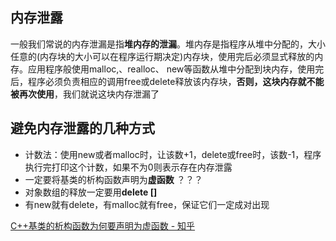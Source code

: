 ## **内存泄露**

一般我们常说的内存泄漏是指**堆内存的泄漏**。堆内存是指程序从堆中分配的，大小任意的(内存块的大小可以在程序运行期决定)内存块，使用完后必须显式释放的内存。应用程序般使用malloc,、realloc、 new等函数从堆中分配到块内存，使用完后，程序必须负责相应的调用free或delete释放该内存块，**否则，这块内存就不能被再次使用**，我们就说这块内存泄漏了

## **避免内存泄露的几种方式**

- 计数法：使用new或者malloc时，让该数+1，delete或free时，该数-1，程序执行完打印这个计数，如果不为0则表示存在内存泄露
- 一定要将基类的析构函数声明为**虚函数**  ？？？
- 对象数组的释放一定要用**delete []**
- 有new就有delete，有malloc就有free，保证它们一定成对出现

[C++基类的析构函数为何要声明为虚函数 - 知乎](https://zhuanlan.zhihu.com/p/148290103)